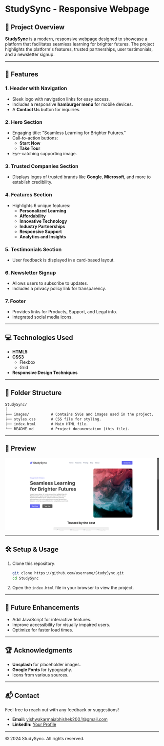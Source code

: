 
# StudySync - Responsive Webpage  

## 📖 Project Overview  
**StudySync** is a modern, responsive webpage designed to showcase a platform that facilitates seamless learning for brighter futures. The project highlights the platform's features, trusted partnerships, user testimonials, and a newsletter signup.  

---

## 🌟 Features  
### 1. **Header with Navigation**  
- Sleek logo with navigation links for easy access.  
- Includes a responsive **hamburger menu** for mobile devices.  
- A **Contact Us** button for inquiries.  

### 2. **Hero Section**  
- Engaging title: "Seamless Learning for Brighter Futures."  
- Call-to-action buttons:  
  - **Start Now**  
  - **Take Tour**  
- Eye-catching supporting image.  

### 3. **Trusted Companies Section**  
- Displays logos of trusted brands like **Google**, **Microsoft**, and more to establish credibility.  

### 4. **Features Section**  
- Highlights 6 unique features:  
  - **Personalized Learning**  
  - **Affordability**  
  - **Innovative Technology**  
  - **Industry Partnerships**  
  - **Responsive Support**  
  - **Analytics and Insights**  

### 5. **Testimonials Section**  
- User feedback is displayed in a card-based layout.  

### 6. **Newsletter Signup**  
- Allows users to subscribe to updates.  
- Includes a privacy policy link for transparency.  

### 7. **Footer**  
- Provides links for Products, Support, and Legal info.  
- Integrated social media icons.  

---

## 💻 Technologies Used  
- **HTML5**  
- **CSS3**  
  - Flexbox  
  - Grid  
- **Responsive Design Techniques**  

---

## 📂 Folder Structure  
```plaintext
StudySync/
│
├── images/          # Contains SVGs and images used in the project.
├── styles.css       # CSS file for styling.
├── index.html       # Main HTML file.
└── README.md        # Project documentation (this file).
```  

---

## 📸 Preview  
![StudySync Screenshot](preview.png)  

---

## 🛠️ Setup & Usage  
1. Clone this repository:  
   ```bash
   git clone https://github.com/username/StudySync.git
   cd StudySync
   ```  
2. Open the `index.html` file in your browser to view the project.  

---

## 🚀 Future Enhancements  
- Add JavaScript for interactive features.  
- Improve accessibility for visually impaired users.  
- Optimize for faster load times.  

---

## 🏆 Acknowledgments  
- **Unsplash** for placeholder images.  
- **Google Fonts** for typography.  
- Icons from various sources.  

---

## 📬 Contact  
Feel free to reach out with any feedback or suggestions!  

- **Email:** vishwakarmaiabhishek200.1@gmail.com  
- **LinkedIn:** [Your Profile](https://linkedin.com/in/vishwakarma-abhishek-a993a4321)  


---

© 2024 StudySync. All rights reserved.  
